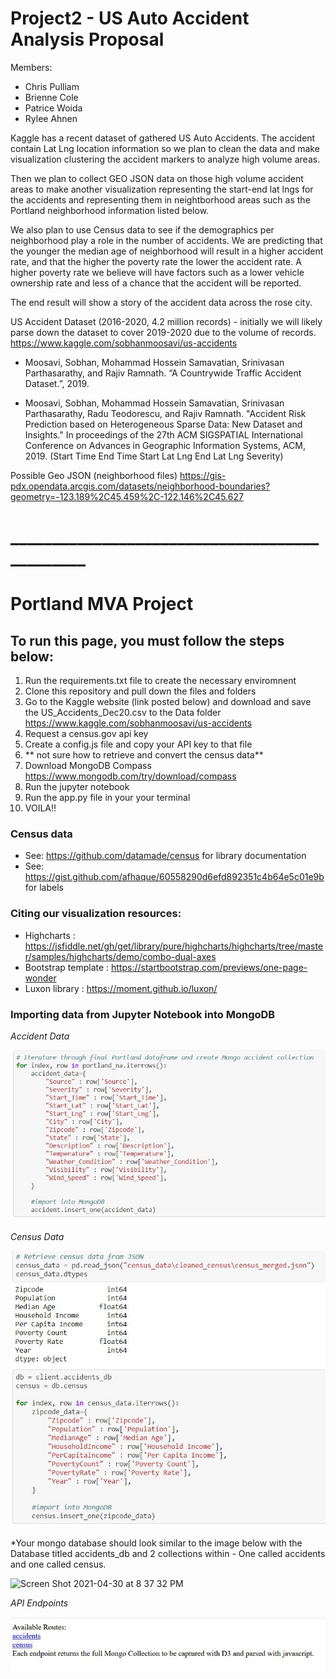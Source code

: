 # Project2 - US Auto Accident Analysis Proposal

Members:
- Chris Pulliam
- Brienne Cole
- Patrice Woida
- Rylee Ahnen

Kaggle has a recent dataset of gathered US Auto Accidents.  The accident contain Lat Lng location information so we plan to clean the data and make visualization clustering the accident markers to analyze high volume areas.

Then we plan to collect GEO JSON data on those high volume accident areas to make another visualization representing the start-end lat lngs for the accidents and representing them in neightborhood areas such as the Portland neighborhood information listed below.

We also plan to use Census data to see if the demographics per neighborhood play a role in the number of accidents. We are predicting that the younger the median age of neighborhood will result in a higher accident rate,  and that the higher the poverty rate the lower the accident rate.  A higher poverty rate we believe will have factors such as a lower vehicle ownership rate and less of a chance that the accident will be reported.

The end result will show a story of the accident data across the rose city.



US Accident Dataset (2016-2020, 4.2 million records) - initially we will likely parse down the dataset to cover 2019-2020 due to the volume of records.
https://www.kaggle.com/sobhanmoosavi/us-accidents

- Moosavi, Sobhan, Mohammad Hossein Samavatian, Srinivasan Parthasarathy, and Rajiv Ramnath. “A Countrywide Traffic Accident Dataset.”, 2019.

- Moosavi, Sobhan, Mohammad Hossein Samavatian, Srinivasan Parthasarathy, Radu Teodorescu, and Rajiv Ramnath. "Accident Risk Prediction based on Heterogeneous Sparse Data: New Dataset and Insights." In proceedings of the 27th ACM SIGSPATIAL International Conference on Advances in Geographic Information Systems, ACM, 2019.
(Start Time End Time Start Lat Lng End Lat Lng Severity)

Possible Geo JSON (neighborhood files)
https://gis-pdx.opendata.arcgis.com/datasets/neighborhood-boundaries?geometry=-123.189%2C45.459%2C-122.146%2C45.627

# ______________________________________________

# Portland MVA Project 

## To run this page, you must follow the steps below:
1) Run the requirements.txt file to create the necessary enviromnent
2) Clone this repository and pull down the files and folders 
3) Go to the Kaggle website (link posted below) and download and save the US_Accidents_Dec20.csv to the Data folder
  https://www.kaggle.com/sobhanmoosavi/us-accidents
4) Request a census.gov api key
5) Create a config.js file and copy your API key to that file
6) ** not sure how to retrieve and convert the census data**
7) Download MongoDB Compass
  https://www.mongodb.com/try/download/compass
8) Run the jupyter notebook
9) Run the app.py file in your your terminal
10) VOILA!!

### Census data 
 - See: https://github.com/datamade/census for library documentation
 - See: https://gist.github.com/afhaque/60558290d6efd892351c4b64e5c01e9b for labels

### Citing our visualization resources:
- Highcharts : https://jsfiddle.net/gh/get/library/pure/highcharts/highcharts/tree/master/samples/highcharts/demo/combo-dual-axes
- Bootstrap template : https://startbootstrap.com/previews/one-page-wonder
- Luxon library : https://moment.github.io/luxon/

### Importing data from Jupyter Notebook into MongoDB
*Accident Data*

![Mongo Accidents](https://github.com/pulliam-chris/Project2/blob/main/images/Mongo_accidents.JPG)

*Census Data*

![Mongo Census](https://github.com/pulliam-chris/Project2/blob/main/images/Mongo_census.JPG)

*Your mongo database should look similar to the image below with the Database titled accidents_db and 2 collections within - One called accidents and one called census.

![Screen Shot 2021-04-30 at 8 37 32 PM](https://user-images.githubusercontent.com/75045133/116770575-d6c33400-a9f9-11eb-8ecc-2b3429f93170.png)

*API Endpoints*

![API Endpoints](https://github.com/pulliam-chris/Project2/blob/main/images/API_endpoints.JPG)

